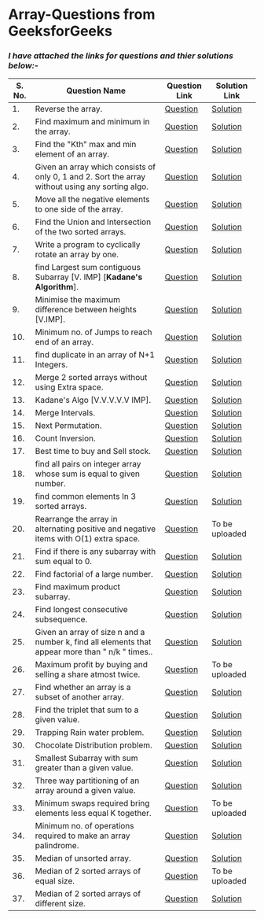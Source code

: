 # Array-Questions from GeeksforGeeks

### *I have attached the links for questions and thier solutions below:-*

|S. No.| Question Name | Question Link| Solution Link| 
|---|---------|-----|------|
|1.| Reverse the array. |[Question](https://www.geeksforgeeks.org/write-a-program-to-reverse-an-array-or-string/) | [Solution](https://github.com/AdarshGeek/DSA-Sheet-Solution/blob/main/Array/reverse_the_array.cpp)|
|2.| Find maximum and minimum in the array.| [Question](https://www.geeksforgeeks.org/maximum-and-minimum-in-an-array/) | [Solution](https://github.com/geeky01adarsh/DSA-Sheet-Solution/blob/main/Array/array_max_min_ele.cpp)|
|3.| Find the "Kth" max and min element of an array.| [Question](https://practice.geeksforgeeks.org/problems/kth-smallest-element/0) | [Solution](https://github.com/geeky01adarsh/DSA-Sheet-Solution/blob/main/Array/array_kth_smallest.cpp)|
|4.| Given an array which consists of only 0, 1 and 2. Sort the array without using any sorting algo.| [Question](https://practice.geeksforgeeks.org/problems/sort-an-array-of-0s-1s-and-2s/0) | [Solution](https://github.com/geeky01adarsh/DSA-Sheet-Solution/blob/main/Array/sort_array_of_012_no_sorting_algo_used.cpp)|
|5.| Move all the negative elements to one side of the array.| [Question](https://www.geeksforgeeks.org/move-negative-numbers-beginning-positive-end-constant-extra-space/) | [Solution](https://github.com/AdarshGeek/DSA-Sheet-Solution/blob/main/Array/move_negative_ele.cpp)|
|6.| Find the Union and Intersection of the two sorted arrays.| [Question](https://practice.geeksforgeeks.org/problems/union-of-two-arrays/0) | [Solution](https://github.com/geeky01adarsh/DSA-Sheet-Solution/blob/main/Array/array_union_count.cpp)|
|7.| Write a program to cyclically rotate an array by one.| [Question](https://practice.geeksforgeeks.org/problems/cyclically-rotate-an-array-by-one/0) | [Solution](https://github.com/geeky01adarsh/DSA-Sheet-Solution/blob/main/Array/array_cyclically_rotate_by1.cpp) |
|8.| find Largest sum contiguous Subarray [V. IMP]  [**Kadane's Algorithm**]. |[Question](https://practice.geeksforgeeks.org/problems/kadanes-algorithm/0) | [Solution](https://github.com/geeky01adarsh/DSA-Sheet-Solution/blob/main/Array/array_kadane_sum_cont_subarray.cpp)|
|9.| Minimise the maximum difference between heights [V.IMP].| [Question](https://practice.geeksforgeeks.org/problems/minimum-number-of-jumps/0) | [Solution](https://github.com/geeky01adarsh/DSA-Sheet-Solution/blob/main/Array/array_minimise_the_heights_ii.cpp)|
|10.| Minimum no. of Jumps to reach end of an array.| [Question](https://practice.geeksforgeeks.org/problems/minimum-number-of-jumps/0) | [Solution](https://github.com/geeky01adarsh/DSA-Sheet-Solution/blob/main/Array/array_min_no_of_jumps.cpp)|
|11.| find duplicate in an array of N+1 Integers.| [Question](https://leetcode.com/problems/find-the-duplicate-number/) | [Solution](https://github.com/geeky01adarsh/DSA-Sheet-Solution/blob/main/Array/duplicat_in_array_of_n-plus-1.cpp)|
|12.| Merge 2 sorted arrays without using Extra space. |[Question](https://practice.geeksforgeeks.org/problems/merge-two-sorted-arrays5135/1) | [Solution](https://github.com/geeky01adarsh/DSA-Sheet-Solution/blob/main/Array/merge_two_sorted_arr_without_extra_space.cpp)|
|13.| Kadane's Algo [V.V.V.V.V IMP].| [Question](https://practice.geeksforgeeks.org/problems/merge-two-sorted-arrays5135/1) | [Solution](https://github.com/geeky01adarsh/DSA-Sheet-Solution/blob/main/Array/array_kadane_sum_cont_subarray.cpp)|
|14.| Merge Intervals.| [Question](https://leetcode.com/problems/merge-intervals/) | [Solution](https://github.com/geeky01adarsh/DSA-Sheet-Solution/blob/main/Array/merge_intervals.cpp)|
|15.| Next Permutation. |[Question](https://leetcode.com/problems/next-permutation/) | [Solution](https://github.com/geeky01adarsh/DSA-Sheet-Solution/blob/main/Array/next_permutation.cpp)|
|16.| Count Inversion. |[Question](https://practice.geeksforgeeks.org/problems/inversion-of-array/0) | [Solution](https://github.com/geeky01adarsh/DSA-Sheet-Solution/blob/main/Array/count_inversion.cpp)|
|17.| Best time to buy and Sell stock. |[Question](https://leetcode.com/problems/best-time-to-buy-and-sell-stock/) | [Solution](https://github.com/geeky01adarsh/DSA-Sheet-Solution/blob/main/Array/best_tym_buy_sell_stocks.cpp)|
|18.| find all pairs on integer array whose sum is equal to given number.| [Question](https://practice.geeksforgeeks.org/problems/count-pairs-with-given-sum5022/1) | [Solution](https://github.com/geeky01adarsh/DSA-Sheet-Solution/blob/main/Array/count_pairs_with_given_sum.cpp)|
|19.| find common elements In 3 sorted arrays.| [Question](https://practice.geeksforgeeks.org/problems/common-elements1132/1) | [Solution](https://github.com/geeky01adarsh/DSA-Sheet-Solution/blob/main/Array/common_elements_in_3_sorted_arrays.cpp)|
|20.| Rearrange the array in alternating positive and negative items with O(1) extra space. |[Question](https://www.geeksforgeeks.org/rearrange-array-alternating-positive-negative-items-o1-extra-space/) | To be uploaded |
|21.| Find if there is any subarray with sum equal to 0.| [Question](https://practice.geeksforgeeks.org/problems/subarray-with-0-sum/0) | [Solution](https://github.com/geeky01adarsh/DSA-Sheet-Solution/blob/main/Array/subarray_with_0_sum.cpp)|
|22.| Find factorial of a large number.| [Question](https://practice.geeksforgeeks.org/problems/factorials-of-large-numbers/0) | [Solution](https://github.com/geeky01adarsh/DSA-Sheet-Solution/blob/main/Array/factorial_of_large_no.cpp)|
|23.| Find maximum product subarray. |[Question](https://practice.geeksforgeeks.org/problems/maximum-product-subarray3604/1) | [Solution](https://github.com/geeky01adarsh/DSA-Sheet-Solution/blob/main/Array/max_product_subarray.cpp)|
|24.| Find longest consecutive subsequence.| [Question](https://practice.geeksforgeeks.org/problems/longest-consecutive-subsequence/0) | [Solution](https://github.com/geeky01adarsh/DSA-Sheet-Solution/blob/main/Array/longest_consecutive_subsequence.cpp)|
|25.| Given an array of size n and a number k, find all elements that appear more than " n/k " times..| [Question](https://www.geeksforgeeks.org/given-an-array-of-of-size-n-finds-all-the-elements-that-appear-more-than-nk-times/) | [Solution](https://github.com/geeky01adarsh/DSA-Sheet-Solution/blob/main/Array/count_more_than_n_by_k_occurances.cpp)|
|26.| Maximum profit by buying and selling a share atmost twice.| [Question](https://www.geeksforgeeks.org/maximum-profit-by-buying-and-selling-a-share-at-most-twice/) | To be uploaded |
|27.| Find whether an array is a subset of another array. |[Question](https://practice.geeksforgeeks.org/problems/array-subset-of-another-array/0) | [Solution](https://github.com/geeky01adarsh/DSA-Sheet-Solution/blob/main/Array/array_subset_of_another_Array.cpp)|
|28.| Find the triplet that sum to a given value. |[Question](https://practice.geeksforgeeks.org/problems/triplet-sum-in-array/0) | [Solution](https://github.com/geeky01adarsh/DSA-Sheet-Solution/blob/main/Array/triplet_sum_in_Array.cpp)|
|29.| Trapping Rain water problem. |[Question](https://practice.geeksforgeeks.org/problems/trapping-rain-water/0) | [Solution](https://github.com/geeky01adarsh/DSA-Sheet-Solution/blob/main/Array/trapping_rainwater_problem.cpp)|
|30.| Chocolate Distribution problem. |[Question](https://practice.geeksforgeeks.org/problems/chocolate-distribution-problem/0) | [Solution](https://github.com/geeky01adarsh/DSA-Sheet-Solution/blob/main/Array/chocolate_distribution_prbm.cpp)|
|31.| Smallest Subarray with sum greater than a given value.| [Question](https://practice.geeksforgeeks.org/problems/smallest-subarray-with-sum-greater-than-x/0) | [Solution](https://github.com/geeky01adarsh/DSA-Sheet-Solution/blob/main/Array/smallest_subarray_with_sum_greater_than_x.cpp)|
|32.| Three way partitioning of an array around a given value.| [Question](https://practice.geeksforgeeks.org/problems/three-way-partitioning/1) | [Solution](https://github.com/geeky01adarsh/DSA-Sheet-Solution/blob/main/Array/three_way_partitioning.cpp)|
|33.| Minimum swaps required bring elements less equal K together.| [Question](https://practice.geeksforgeeks.org/problems/minimum-swaps-required-to-bring-all-elements-less-than-or-equal-to-k-together/0) | To be uploaded |
|34.| Minimum no. of operations required to make an array palindrome.| [Question](https://practice.geeksforgeeks.org/problems/palindromic-array/0) | [Solution](https://github.com/geeky01adarsh/DSA-Sheet-Solution/blob/main/Array/palindromic_array.cpp)|
|35.| Median of unsorted array. |[Question](https://practice.geeksforgeeks.org/problems/find-the-median0527/1) | [Solution](https://github.com/geeky01adarsh/DSA-Sheet-Solution/blob/main/Array/median_of_array.cpp)|
|36.| Median of 2 sorted arrays of equal size.| [Question](https://practice.geeksforgeeks.org/problems/find-the-median0527/1) | To be uploaded|
|37.| Median of 2 sorted arrays of different size. |[Question](https://www.geeksforgeeks.org/median-of-two-sorted-arrays-of-different-sizes/) | [Solution](https://github.com/geeky01adarsh/DSA-Sheet-Solution/blob/main/Array/median_of_two_sorted_Array_of_different_size.cpp)|
